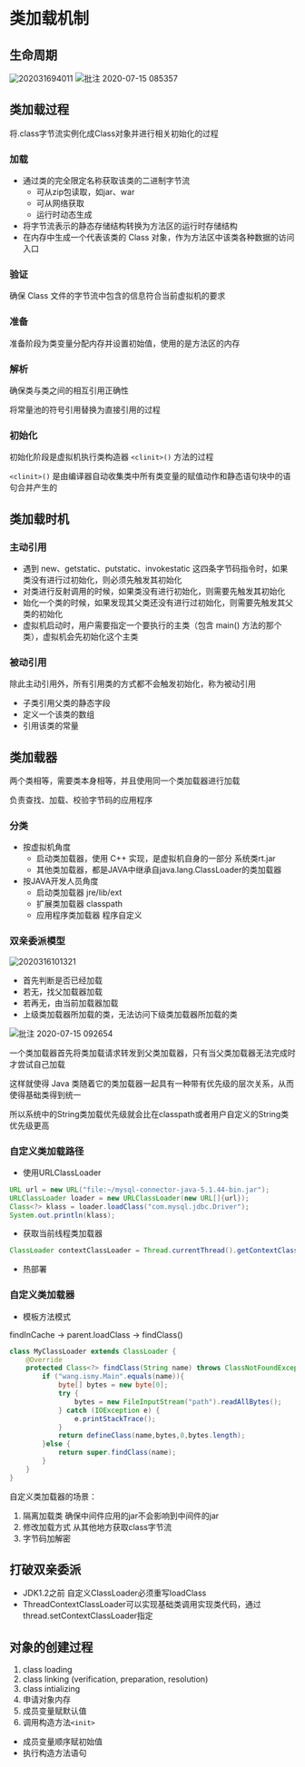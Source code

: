 # 类加载机制

## 生命周期

![202031694011](/assets/202031694011.png)
![批注 2020-07-15 085357](/assets/批注%202020-07-15%20085357.png)

## 类加载过程

将.class字节流实例化成Class对象并进行相关初始化的过程

### 加载

- 通过类的完全限定名称获取该类的二进制字节流
  - 可从zip包读取，如jar、war
  - 可从网络获取
  - 运行时动态生成
- 将字节流表示的静态存储结构转换为方法区的运行时存储结构
- 在内存中生成一个代表该类的 Class 对象，作为方法区中该类各种数据的访问入口

### 验证

确保 Class 文件的字节流中包含的信息符合当前虚拟机的要求

### 准备

准备阶段为类变量分配内存并设置初始值，使用的是方法区的内存

### 解析

确保类与类之间的相互引用正确性

将常量池的符号引用替换为直接引用的过程

### 初始化

初始化阶段是虚拟机执行类构造器 `<clinit>()` 方法的过程

`<clinit>()` 是由编译器自动收集类中所有类变量的赋值动作和静态语句块中的语句合并产生的

## 类加载时机

### 主动引用

- 遇到 new、getstatic、putstatic、invokestatic 这四条字节码指令时，如果类没有进行过初始化，则必须先触发其初始化
- 对类进行反射调用的时候，如果类没有进行初始化，则需要先触发其初始化
- 始化一个类的时候，如果发现其父类还没有进行过初始化，则需要先触发其父类的初始化
- 虚拟机启动时，用户需要指定一个要执行的主类（包含 main() 方法的那个类），虚拟机会先初始化这个主类

### 被动引用

除此主动引用外，所有引用类的方式都不会触发初始化，称为被动引用

- 子类引用父类的静态字段
- 定义一个该类的数组
- 引用该类的常量

## 类加载器

两个类相等，需要类本身相等，并且使用同一个类加载器进行加载

负责查找、加载、校验字节码的应用程序

### 分类

- 按虚拟机角度
  - 启动类加载器，使用 C++ 实现，是虚拟机自身的一部分 系统类rt.jar
  - 其他类加载器，都是JAVA中继承自java.lang.ClassLoader的类加载器
- 按JAVA开发人员角度
  - 启动类加载器 jre/lib/ext
  - 扩展类加载器 classpath
  - 应用程序类加载器 程序自定义

### 双亲委派模型

![2020316101321](/assets/2020316101321.png)

- 首先判断是否已经加载
- 若无，找父加载器加载
- 若再无，由当前加载器加载
- 上级类加载器所加载的类，无法访问下级类加载器所加载的类

![批注 2020-07-15 092654](/assets/批注%202020-07-15%20092654.png)

一个类加载器首先将类加载请求转发到父类加载器，只有当父类加载器无法完成时才尝试自己加载

这样就使得 Java 类随着它的类加载器一起具有一种带有优先级的层次关系，从而使得基础类得到统一

所以系统中的String类加载优先级就会比在classpath或者用户自定义的String类优先级更高

### 自定义类加载路径

- 使用URLClassLoader

```java
URL url = new URL("file:~/mysql-connector-java-5.1.44-bin.jar");
URLClassLoader loader = new URLClassLoader(new URL[]{url});
Class<?> klass = loader.loadClass("com.mysql.jdbc.Driver");
System.out.println(klass);
```

- 获取当前线程类加载器

```java
ClassLoader contextClassLoader = Thread.currentThread().getContextClassLoader();
```

- 热部署

### 自定义类加载器

- 模板方法模式

findInCache -> parent.loadClass -> findClass()

```java
class MyClassLoader extends ClassLoader {
    @Override
    protected Class<?> findClass(String name) throws ClassNotFoundException {
        if ("wang.ismy.Main".equals(name)){
            byte[] bytes = new byte[0];
            try {
                bytes = new FileInputStream("path").readAllBytes();
            } catch (IOException e) {
                e.printStackTrace();
            }
            return defineClass(name,bytes,0,bytes.length);
        }else {
            return super.findClass(name);
        }
    }
}
```

自定义类加载器的场景：

1. 隔离加载类 确保中间件应用的jar不会影响到中间件的jar
2. 修改加载方式 从其他地方获取class字节流
3. 字节码加解密

## 打破双亲委派

- JDK1.2之前 自定义ClassLoader必须重写loadClass
- ThreadContextClassLoader可以实现基础类调用实现类代码，通过thread.setContextClassLoader指定

## 对象的创建过程

1. class loading
2. class linking (verification, preparation, resolution)
3. class intializing
4. 申请对象内存
5. 成员变量赋默认值
6. 调用构造方法`<init>`
- 成员变量顺序赋初始值
- 执行构造方法语句
